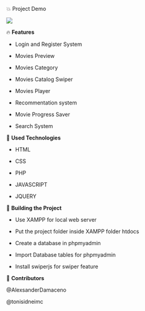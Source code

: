 :boom: ​Project Demo 







![](readme-files/netflix-demo.gif)             





:fire: **Features** 

- Login and Register  System 

- Movies Preview 

- Movies  Category 

- Movies  Catalog Swiper

- Movies  Player

- Recommentation  system

- Movie Progress Saver 

- Search System



:rocket:  **Used Technologies**

- HTML 

- CSS 

- PHP 

- JAVASCRIPT 

- JQUERY 



:wrench:  **Building the Project**

- Use XAMPP for local web server

- Put the project folder inside XAMPP folder htdocs

- Create a database in phpmyadmin

- Import  Database tables for phpmyadmin

- Install swiperjs  for swiper feature

  

:construction_worker:  **Contributors**

@AlexsanderDamaceno

@tonisidneimc














